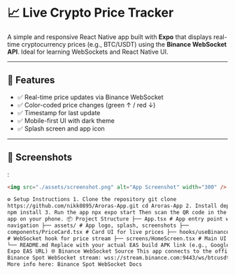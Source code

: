 # 📈 Live Crypto Price Tracker

A simple and responsive React Native app built with **Expo** that displays real-time cryptocurrency prices (e.g., BTC/USDT) using the **Binance WebSocket API**. Ideal for learning WebSockets and React Native UI.

---

## 🚀 Features

- ✅ Real-time price updates via Binance WebSocket
- ✅ Color-coded price changes (green ↑ / red ↓)
- ✅ Timestamp for last update
- ✅ Mobile-first UI with dark theme
- ✅ Splash screen and app icon

---

## 📱 Screenshots

:

```html
<img src="./assets/screenshot.png" alt="App Screenshot" width="300" />

⚙️ Setup Instructions 1. Clone the repository git clone
https://github.com/nikk0895/Aroras-App.git cd Aroras-App 2. Install dependencies
npm install 3. Run the app npx expo start Then scan the QR code in the Expo Go
app on your phone. 📦 Project Structure ├── App.tsx # App entry point with
navigation ├── assets/ # App logo, splash, screenshots ├──
components/PriceCard.tsx # Card UI for live prices ├── hooks/useBinanceSocket.ts
# WebSocket hook for price stream ├── screens/HomeScreen.tsx # Main UI screen
└── README.md Replace with your actual EAS build APK link (e.g., Google Drive or
Expo EAS URL) 🌐 Binance WebSocket Source This app connects to the official
Binance Spot WebSocket stream: wss://stream.binance.com:9443/ws/btcusdt@trade
More info here: Binance Spot WebSocket Docs
```
